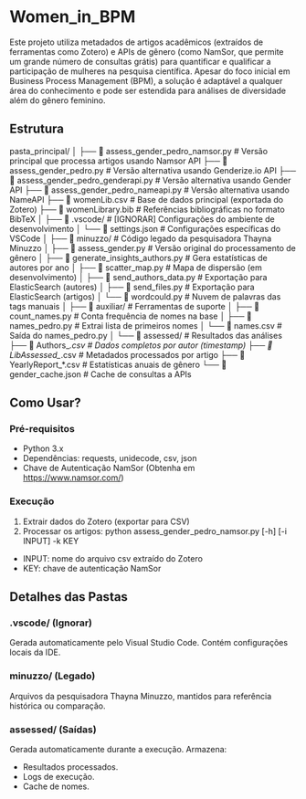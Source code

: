 # Women_in_BPM
Este projeto utiliza metadados de artigos acadêmicos (extraídos de ferramentas como Zotero) e APIs de gênero (como NamSor, que permite um grande número de consultas grátis) para quantificar e qualificar a participação de mulheres na pesquisa científica.
Apesar do foco inicial em Business Process Management (BPM), a solução é adaptável a qualquer área do conhecimento e pode ser estendida para análises de diversidade além do gênero feminino.

## Estrutura
pasta_principal/
│
├── 📄 assess_gender_pedro_namsor.py       # Versão principal que processa artigos usando Namsor API
├── 📄 assess_gender_pedro.py              # Versão alternativa usando Genderize.io API
├── 📄 assess_gender_pedro_genderapi.py    # Versão alternativa usando Gender API
├── 📄 assess_gender_pedro_nameapi.py      # Versão alternativa usando NameAPI
├── 📄 womenLib.csv                        # Base de dados principal (exportada do Zotero)
├── 📄 womenLibrary.bib                    # Referências bibliográficas no formato BibTeX
│
├── 📁 .vscode/                            # [IGNORAR] Configurações do ambiente de desenvolvimento
│   └── 📄 settings.json                   # Configurações específicas do VSCode
│
├── 📁 minuzzo/                            # Código legado da pesquisadora Thayna Minuzzo
│   ├── 📄 assess_gender.py                # Versão original do processamento de gênero
│   ├── 📄 generate_insights_authors.py    # Gera estatísticas de autores por ano
│   ├── 📄 scatter_map.py                  # Mapa de dispersão (em desenvolvimento)
│   ├── 📄 send_authors_data.py            # Exportação para ElasticSearch (autores)
│   ├── 📄 send_files.py                   # Exportação para ElasticSearch (artigos)
│   └── 📄 wordcould.py                    # Nuvem de palavras das tags manuais
│
├── 📁 auxiliar/                           # Ferramentas de suporte
│   ├── 📄 count_names.py                  # Conta frequência de nomes na base
│   ├── 📄 names_pedro.py                  # Extrai lista de primeiros nomes
│   └── 📄 names.csv                       # Saída do names_pedro.py
│
└── 📁 assessed/                           # Resultados das análises
    ├── 📄 Authors_*.csv                   # Dados completos por autor (timestamp)
    ├── 📄 LibAssessed_*.csv               # Metadados processados por artigo
    ├── 📄 YearlyReport_*.csv              # Estatísticas anuais de gênero
    └── 📄 gender_cache.json               # Cache de consultas a APIs

## Como Usar?
### Pré-requisitos
- Python 3.x
- Dependências: requests, unidecode, csv, json
- Chave de Autenticação NamSor (Obtenha em https://www.namsor.com/)

### Execução
1. Extrair dados do Zotero (exportar para CSV)
2. Processar os artigos:
python assess_gender_pedro_namsor.py [-h] [-i INPUT] -k KEY
- INPUT: nome do arquivo csv extraído do Zotero
- KEY: chave de autenticação NamSor

## Detalhes das Pastas
### .vscode/ (Ignorar)
Gerada automaticamente pelo Visual Studio Code. Contém configurações locais da IDE.

### minuzzo/ (Legado)
Arquivos da pesquisadora Thayna Minuzzo, mantidos para referência histórica ou comparação.

### assessed/ (Saídas)
Gerada automaticamente durante a execução. Armazena:
- Resultados processados.
- Logs de execução.
- Cache de nomes.
